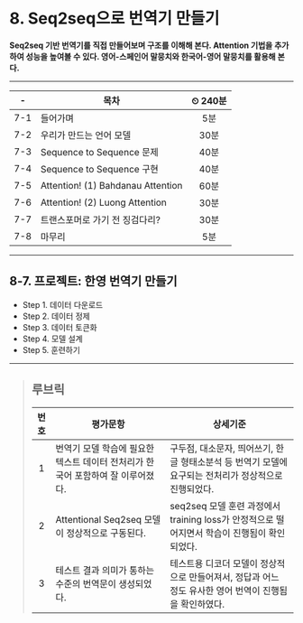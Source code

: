 # 8. Seq2seq으로 번역기 만들기

**Seq2seq 기반 번역기를 직접 만들어보며 구조를 이해해 본다. Attention 기법을 추가하여 성능을 높여볼 수 있다. 영어-스페인어 말뭉치와 한국어-영어 말뭉치를 활용해 본다.**

---

|-|목차|⏲ 240분|
|:---:|---|:---:|
|7-1| 들어가며 | 5분|
|7-2| 우리가 만드는 언어 모델 | 30분|
|7-3| Sequence to Sequence 문제 | 40분|
|7-4| Sequence to Sequence 구현 | 40분|
|7-5| Attention! (1) Bahdanau Attention | 60분|
|7-6| Attention! (2) Luong Attention | 30분|
|7-7| 트랜스포머로 가기 전 징검다리? | 30분|
|7-8| 마무리 | 5분|

---

## 8-7. 프로젝트: 한영 번역기 만들기

- Step 1. 데이터 다운로드
- Step 2. 데이터 정제
- Step 3. 데이터 토큰화
- Step 4. 모델 설계
- Step 5. 훈련하기

---

>## **루브릭**
>
>|번호|평가문항|상세기준|
>|:---:|---|---|
>|1|번역기 모델 학습에 필요한 텍스트 데이터 전처리가 한국어 포함하여 잘 이루어졌다.|구두점, 대소문자, 띄어쓰기, 한글 형태소분석 등 번역기 모델에 요구되는 전처리가 정상적으로 진행되었다.|
>|2|Attentional Seq2seq 모델이 정상적으로 구동된다.|seq2seq 모델 훈련 과정에서 training loss가 안정적으로 떨어지면서 학습이 진행됨이 확인되었다.|
>|3|테스트 결과 의미가 통하는 수준의 번역문이 생성되었다.|테스트용 디코더 모델이 정상적으로 만들어져서, 정답과 어느 정도 유사한 영어 번역이 진행됨을 확인하였다.|
